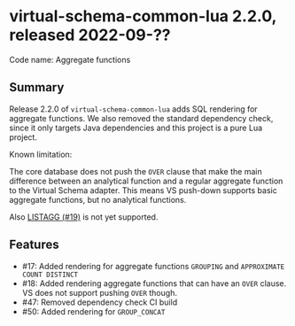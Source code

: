 # virtual-schema-common-lua 2.2.0, released 2022-09-??
 
Code name: Aggregate functions
 
## Summary

Release 2.2.0 of `virtual-schema-common-lua` adds SQL rendering for aggregate functions.
We also removed the standard dependency check, since it only targets Java dependencies and this project is a pure Lua project.

Known limitation:

The core database does not push the `OVER` clause that make the main difference between an analytical function and a regular aggregate function to the Virtual Schema adapter. This means VS push-down supports basic aggregate functions, but no analytical functions.

Also  [LISTAGG (#19)](https://github.com/exasol/virtual-schema-common-lua/issues/19) is not yet supported.

## Features

* #17: Added rendering for aggregate functions `GROUPING` and `APPROXIMATE COUNT DISTINCT`
* #18: Added rendering aggregate functions that can have an `OVER` clause. VS does not support pushing `OVER` though.
* #47: Removed dependency check CI build
* #50: Added rendering for `GROUP_CONCAT`
